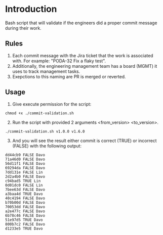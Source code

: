 # **Introduction**

Bash script that will validate if the engineers did a proper commit message during their work. 

## Rules

1. Each commit message with the Jira ticket that the work is associated with. For example: "PODA-32 Fix a flaky test".
2. Additionally, the engineering management team has a board (MGMT) it uses to track management tasks.
3. Exepctions to this naming are PR is merged or reverted.

## Usage

1. Give execute permission for the script:
```
chmod +x ./commit-validation.sh
```
2. Run the script with provided 2 arguments <from_version> <to_version>.
```
./commit-validation.sh v1.0.0 v1.6.0
```
3. And you will see the result either commit is correct (TRUE) or incorrect (FALSE) with the following output:
```
dd44cb9 FALSE Davo
71a46d0 FALSE Davo
56d11f1 FALSE Davo
69294da FALSE Davo
7dd131e FALSE Lin
2d2a4b0 FALSE Davo
c94bad5 TRUE Lin
0d01dc0 FALSE Lin
7bee63d FALSE Davo
a3baa4d TRUE Davo
40c4194 FALSE Davo
b70b00d FALSE Davo
70053dd FALSE Davo
a2e477c FALSE Davo
6b78c46 FALSE Davo
51e97d5 TRUE Davo
800b7c2 FALSE Davo
d1233e5 TRUE Davo
```